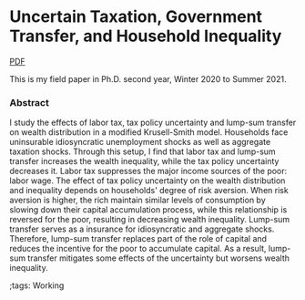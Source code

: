 # Uncertain Taxation, Government Transfer, and Household Inequality

[PDF](pdf/field_paper_HJC.pdf)

This is my field paper in Ph.D. second year, Winter 2020 to Summer 2021.

### Abstract

I study the effects of labor tax, tax policy uncertainty and lump-sum transfer on wealth distribution in a modified Krusell-Smith model.
Households face uninsurable idiosyncratic unemployment shocks as well as aggregate taxation shocks.
Through this setup, I find that labor tax and lump-sum transfer increases the wealth inequality, while the tax policy uncertainty decreases it.
Labor tax suppresses the major income sources of the poor: labor wage.
The effect of tax policy uncertainty on the wealth distribution and inequality depends on households' degree of risk aversion.
When risk aversion is higher, the rich maintain similar levels of consumption by slowing down their capital accumulation process, while this relationship is reversed for the poor, resulting in decreasing wealth inequality.
Lump-sum transfer serves as a insurance for idiosyncratic and aggregate shocks.
Therefore, lump-sum transfer replaces part of the role of capital and reduces the incentive for the poor to accumulate capital.
As a result, lump-sum transfer mitigates some effects of the uncertainty but worsens wealth inequality.

;tags: Working
